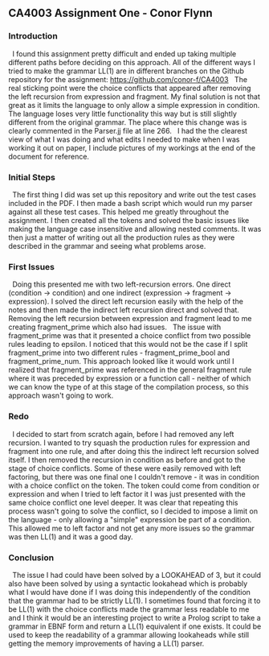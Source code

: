 ## CA4003 Assignment One - Conor Flynn ##

### Introduction ###
&nbsp;&nbsp;I found this assignment pretty difficult and ended up taking multiple different paths before deciding on this approach. All of the different ways I tried to make the grammar LL(1) are in different branches on the Github repository for the assignment: https://github.com/conor-f/CA4003
&nbsp;&nbsp;The real sticking point were the choice conflicts that appeared after removing the left recursion from expression and fragment. My final solution is not that great as it limits the language to only allow a simple expression in condition. The language loses very little functionality this way but is still slightly different from the original grammar. The place where this change was is clearly commented in the Parser.jj file at line 266.
&nbsp;&nbsp;I had the the clearest view of what I was doing and what edits I needed to make when I was working it out on paper, I include pictures of my workings at the end of the document for reference.
  
### Initial Steps ###
&nbsp;&nbsp;The first thing I did was set up this repository and write out the test cases included in the PDF. I then made a bash script which would run my parser against all these test cases. This helped me greatly throughout the assignment. I then created all the tokens and solved the basic issues like making the language case insensitive and allowing nested comments. It was then just a matter of writing out all the production rules as they were described in the grammar and seeing what problems arose.
  
### First Issues ###
&nbsp;&nbsp;Doing this presented me with two left-recursion errors. One direct (condition -> condition) and one indirect (expression -> fragment -> expression). I solved the direct left recursion easily with the help of the notes and then made the indirect left recursion direct and solved that. Removing the left recursion between expression and fragment lead to me creating fragment_prime which also had issues.
&nbsp;&nbsp;The issue with fragment_prime was that it presented a choice conflict from two possible rules leading to epsilon. I noticed that this would not be the case if I split fragment_prime into two different rules - fragment_prime_bool and fragment_prime_num. This approach looked like it would work until I realized that fragment_prime was referenced in the general fragment rule where it was preceded by expression or a function call - neither of which we can know the type of at this stage of the compilation process, so this approach wasn't going to work.
  
### Redo ###
&nbsp;&nbsp;I decided to start from scratch again, before I had removed any left recursion. I wanted to try squash the production rules for expression and fragment into one rule, and after doing this the indirect left recursion solved itself. I then removed the recursion in condition as before and got to the stage of choice conflicts. Some of these were easily removed with left factoring, but there was one final one I couldn't remove - it was in condition with a choice conflict on the <LB> token. The <LB> token could come from condition or expression and when I tried to left factor it I was just presented with the same choice conflict one level deeper. It was clear that repeating this process wasn't going to solve the conflict, so I decided to impose a limit on the language - only allowing a "simple" expression be part of a condition. This allowed me to left factor and not get any more issues so the grammar was then LL(1) and it was a good day.
  
### Conclusion ###
&nbsp;&nbsp;The issue I had could have been solved by a LOOKAHEAD of 3, but it could also have been solved by using a syntactic lookahead which is probably what I would have done if I was doing this independently of the condition that the grammar had to be strictly LL(1). I sometimes found that forcing it to be LL(1) with the choice conflicts made the grammar less readable to me and I think it would be an interesting project to write a Prolog script to take a grammar in EBNF form and return a LL(1) equivalent if one exists. It could be used to keep the readability of a grammar allowing lookaheads while still getting the memory improvements of having a LL(1) parser.
